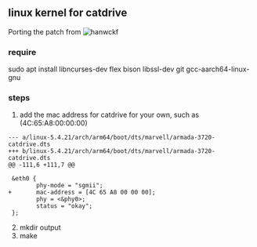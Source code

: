 ## linux kernel for catdrive  

Porting the patch from ![hanwckf](https://github.com/hanwckf/build-catdrive)  

### require

sudo apt install libncurses-dev flex bison libssl-dev git gcc-aarch64-linux-gnu

### steps  
1. add the mac address for catdrive for your own, such as (4C:65:A8:00:00:00)  
```
--- a/linux-5.4.21/arch/arm64/boot/dts/marvell/armada-3720-catdrive.dts
+++ b/linux-5.4.21/arch/arm64/boot/dts/marvell/armada-3720-catdrive.dts
@@ -111,6 +111,7 @@
 
 &eth0 {
        phy-mode = "sgmii";
+       mac-address = [4C 65 A8 00 00 00];
        phy = <&phy0>;
        status = "okay";
 };

```
2. mkdir output  
3. make 
